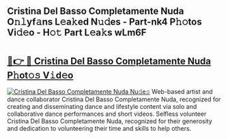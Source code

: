 ## Cristina Del Basso Completamente Nuda O𝚗𝚕yf𝚊ns L𝚎a𝚔ed N𝚞𝚍es - Part-nk4 P𝚑𝚘tos Vi𝚍𝚎o - H𝚘𝚝 Part L𝚎a𝚔s wLm6F

# <h2><a href="http://kf6vrwd.oniu.top/?m=Cristina+Del+Basso+Completamente+Nuda">🔗👉 🔴 Cristina Del Basso Completamente Nuda P𝚑ot𝚘𝚜 V𝚒d𝚎o</a></h2>

[![Cristina Del Basso Completamente Nuda Nu𝚍e𝚜](https://i.imgur.com/0qMVB7G.gif)](http://kf6vrwd.oniu.top/?m=Cristina+Del+Basso+Completamente+Nuda)
Web-based artist and dance collaborator Cristina Del Basso Completamente Nuda, recognized for creating and disseminating dance and lifestyle content via solo and collaborative dance performances and short videos. Selfless volunteer Cristina Del Basso Completamente Nuda, recognized for their generosity and dedication to volunteering their time and skills to help others.  
